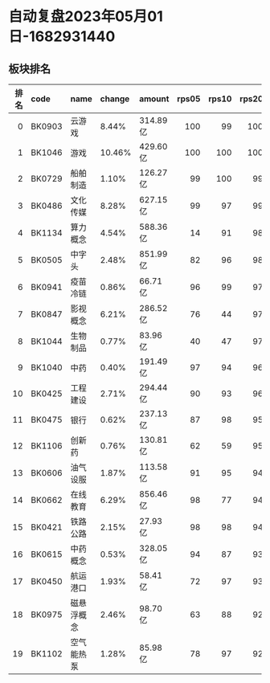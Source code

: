 # 自动复盘2023年05月01日-1682931440
## 板块排名
|   排名 | code   | name       | change   | amount   |   rps05 |   rps10 |   rps20 |   rps50 |   rps120 |   rps250 | volume      |
|-------:|:-------|:-----------|:---------|:---------|--------:|--------:|--------:|--------:|---------:|---------:|:------------|
|      0 | BK0903 | 云游戏     | 8.44%    | 314.89亿 |     100 |      99 |     100 |     100 |      100 |      100 | 2780.44万手 |
|      1 | BK1046 | 游戏       | 10.46%   | 429.60亿 |     100 |     100 |     100 |     100 |      100 |      100 | 3795.18万手 |
|      2 | BK0729 | 船舶制造   | 1.10%    | 126.27亿 |      99 |     100 |      99 |      99 |       92 |       97 | 1056.84万手 |
|      3 | BK0486 | 文化传媒   | 8.28%    | 627.15亿 |      99 |      97 |      99 |      99 |       99 |       96 | 5946.34万手 |
|      4 | BK1134 | 算力概念   | 4.54%    | 588.36亿 |      14 |      91 |      98 |       0 |        0 |        0 | 1916.07万手 |
|      5 | BK0505 | 中字头     | 2.48%    | 851.99亿 |      82 |      96 |      98 |      97 |       96 |       91 | 8039.04万手 |
|      6 | BK0941 | 疫苗冷链   | 0.86%    | 66.71亿  |      96 |      99 |      97 |      91 |       86 |       80 | 561.52万手  |
|      7 | BK0847 | 影视概念   | 6.21%    | 286.52亿 |      76 |      44 |      97 |      97 |       97 |       77 | 3247.74万手 |
|      8 | BK1044 | 生物制品   | 0.77%    | 83.96亿  |      40 |      47 |      97 |      76 |       69 |       71 | 398.30万手  |
|      9 | BK1040 | 中药       | 0.40%    | 191.49亿 |      97 |      94 |      96 |      86 |       80 |       82 | 1266.27万手 |
|     10 | BK0425 | 工程建设   | 2.71%    | 294.44亿 |      90 |      93 |      96 |      90 |       86 |       51 | 4088.37万手 |
|     11 | BK0475 | 银行       | 0.62%    | 237.13亿 |      87 |      98 |      95 |      87 |       78 |       11 | 3342.43万手 |
|     12 | BK1106 | 创新药     | 0.76%    | 130.81亿 |      62 |      59 |      95 |      81 |       70 |        0 | 686.59万手  |
|     13 | BK0606 | 油气设服   | 1.87%    | 113.58亿 |      91 |      95 |      94 |      81 |       67 |       49 | 1377.80万手 |
|     14 | BK0662 | 在线教育   | 6.29%    | 856.46亿 |      98 |      77 |      94 |      98 |       98 |       97 | 6400.06万手 |
|     15 | BK0421 | 铁路公路   | 2.15%    | 27.93亿  |      98 |      98 |      94 |      85 |       85 |       59 | 503.42万手  |
|     16 | BK0615 | 中药概念   | 0.53%    | 328.05亿 |      94 |      87 |      93 |      78 |       63 |       60 | 2364.02万手 |
|     17 | BK0450 | 航运港口   | 1.93%    | 58.41亿  |      72 |      97 |      93 |      80 |       59 |       53 | 1110.57万手 |
|     18 | BK0975 | 磁悬浮概念 | 2.46%    | 98.70亿  |      63 |      88 |      92 |      88 |       84 |       73 | 1262.28万手 |
|     19 | BK1102 | 空气能热泵 | 1.28%    | 85.98亿  |      78 |      97 |      92 |      82 |       78 |        0 | 548.36万手  |